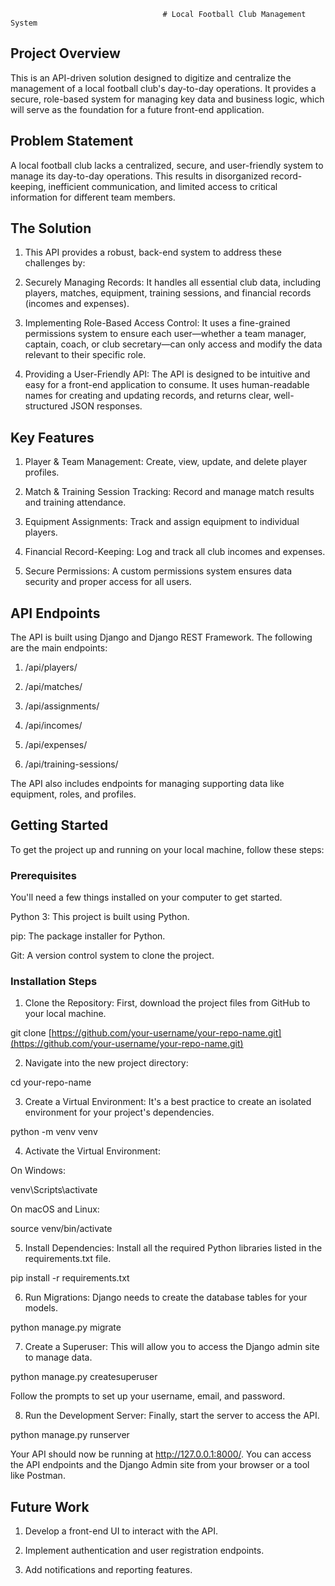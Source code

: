                                       # Local Football Club Management System
## Project Overview
  This is an API-driven solution designed to digitize and centralize the management of a local football club's day-to-day operations. It provides a secure, role-based system for managing key data and business logic, which will serve as the foundation for a future front-end application.

## Problem Statement
  A local football club lacks a centralized, secure, and user-friendly system to manage its day-to-day operations. This results in disorganized record-keeping, inefficient communication, and limited access to critical information for different team members.

## The Solution
  1. This API provides a robust, back-end system to address these challenges by:
  
  2. Securely Managing Records: It handles all essential club data, including players, matches, equipment, training sessions, and financial records (incomes and expenses).
  
  3. Implementing Role-Based Access Control: It uses a fine-grained permissions system to ensure each user—whether a team manager, captain, coach, or club secretary—can only access and modify the data relevant to their specific role.
  
  4. Providing a User-Friendly API: The API is designed to be intuitive and easy for a front-end application to consume. It uses human-readable names for creating and updating records, and returns clear, well-structured JSON responses.

## Key Features
  1. Player & Team Management: Create, view, update, and delete player profiles.
  
  2. Match & Training Session Tracking: Record and manage match results and training attendance.
  
  3. Equipment Assignments: Track and assign equipment to individual players.
  
  4. Financial Record-Keeping: Log and track all club incomes and expenses.
  
  5. Secure Permissions: A custom permissions system ensures data security and proper access for all users.

## API Endpoints
The API is built using Django and Django REST Framework. The following are the main endpoints:

  1. /api/players/
  
  2. /api/matches/
  
  3. /api/assignments/
  
  4. /api/incomes/
  
  5. /api/expenses/
  
  6. /api/training-sessions/
  
  The API also includes endpoints for managing supporting data like equipment, roles, and profiles.

## Getting Started
  To get the project up and running on your local machine, follow these steps:

### Prerequisites
  You'll need a few things installed on your computer to get started.
  
  Python 3: This project is built using Python.
  
  pip: The package installer for Python.
  
  Git: A version control system to clone the project.

### Installation Steps
1. Clone the Repository: First, download the project files from GitHub to your local machine.

  git clone [https://github.com/your-username/your-repo-name.git](https://github.com/your-username/your-repo-name.git)

2. Navigate into the new project directory:

  cd your-repo-name

3. Create a Virtual Environment: It's a best practice to create an isolated environment for your project's dependencies.

  python -m venv venv

4. Activate the Virtual Environment:

  On Windows:
  
  venv\Scripts\activate
  
  On macOS and Linux:
  
  source venv/bin/activate

5. Install Dependencies: Install all the required Python libraries listed in the requirements.txt file.

  pip install -r requirements.txt

6. Run Migrations: Django needs to create the database tables for your models.

  python manage.py migrate

7. Create a Superuser: This will allow you to access the Django admin site to manage data.

  python manage.py createsuperuser

  Follow the prompts to set up your username, email, and password.

8. Run the Development Server: Finally, start the server to access the API.

  python manage.py runserver

  Your API should now be running at http://127.0.0.1:8000/. You can access the API endpoints and the Django Admin site from your browser or a tool like Postman.

## Future Work
  1. Develop a front-end UI to interact with the API.

  2. Implement authentication and user registration endpoints.

  3. Add notifications and reporting features.
